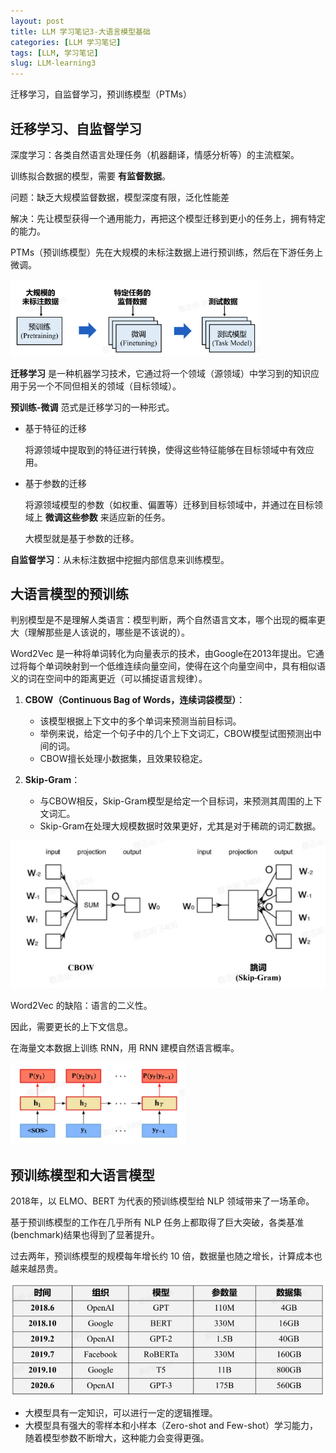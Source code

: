 ```yaml
---
layout: post
title: LLM 学习笔记3-大语言模型基础
categories: [LLM 学习笔记]
tags: [LLM, 学习笔记]
slug: LLM-learning3
---
```


迁移学习，自监督学习，预训练模型（PTMs）

## 迁移学习、自监督学习

深度学习：各类自然语言处理任务（机器翻译，情感分析等）的主流框架。

训练拟合数据的模型，需要 **有监督数据**。

问题：缺乏大规模监督数据，模型深度有限，泛化性能差

解决：先让模型获得一个通用能力，再把这个模型迁移到更小的任务上，拥有特定的能力。

PTMs（预训练模型）先在大规模的未标注数据上进行预训练，然后在下游任务上微调。

<img src="./../images/2024-10-21-LLM_learning_3/image-20241022204253350.png" alt="image-20241022204253350" style="zoom:67%;" />

**迁移学习** 是一种机器学习技术，它通过将一个领域（源领域）中学习到的知识应用于另一个不同但相关的领域（目标领域）。

**预训练-微调** 范式是迁移学习的一种形式。

- 基于特征的迁移

  将源领域中提取到的特征进行转换，使得这些特征能够在目标领域中有效应用。

- 基于参数的迁移

  将源领域模型的参数（如权重、偏置等）迁移到目标领域中，并通过在目标领域上 **微调这些参数** 来适应新的任务。

  大模型就是基于参数的迁移。

**自监督学习**：从未标注数据中挖掘内部信息来训练模型。

## 大语言模型的预训练

判别模型是不是理解人类语言：模型判断，两个自然语言文本，哪个出现的概率更大（理解那些是人该说的，哪些是不该说的）。

Word2Vec 是一种将单词转化为向量表示的技术，由Google在2013年提出。它通过将每个单词映射到一个低维连续向量空间，使得在这个向量空间中，具有相似语义的词在空间中的距离更近（可以捕捉语言规律）。

1. **CBOW（Continuous Bag of Words，连续词袋模型）**：
   - 该模型根据上下文中的多个单词来预测当前目标词。
   - 举例来说，给定一个句子中的几个上下文词汇，CBOW模型试图预测出中间的词。
   - CBOW擅长处理小数据集，且效果较稳定。

2. **Skip-Gram**：
   - 与CBOW相反，Skip-Gram模型是给定一个目标词，来预测其周围的上下文词汇。
   - Skip-Gram在处理大规模数据时效果更好，尤其是对于稀疏的词汇数据。

![image-20241022211140370](./../images/2024-10-21-LLM_learning_3/image-20241022211140370.png)

Word2Vec 的缺陷：语言的二义性。

因此，需要更长的上下文信息。

在海量文本数据上训练 RNN，用 RNN 建模自然语言概率。

<img src="./../images/2024-10-21-LLM_learning_3/image-20241022212825217.png" alt="image-20241022212825217" style="zoom:67%;" />

## 预训练模型和大语言模型

2018年，以 ELMO、BERT 为代表的预训练模型给 NLP 领域带来了一场革命。

基于预训练模型的工作在几乎所有 NLP 任务上都取得了巨大突破，各类基准(benchmark)结果也得到了显著提升。

过去两年，预训练模型的规模每年增长约 10 倍，数据量也随之增长，计算成本也越来越昂贵。

<img src="./../images/2024-10-21-LLM_learning_3/image-20241022213302345.png" alt="image-20241022213302345" style="zoom:80%;" />

- 大模型具有一定知识，可以进行一定的逻辑推理。
- 大模型具有强大的零样本和小样本（Zero-shot and Few-shot）学习能力，随着模型参数不断增大，这种能力会变得更强。



